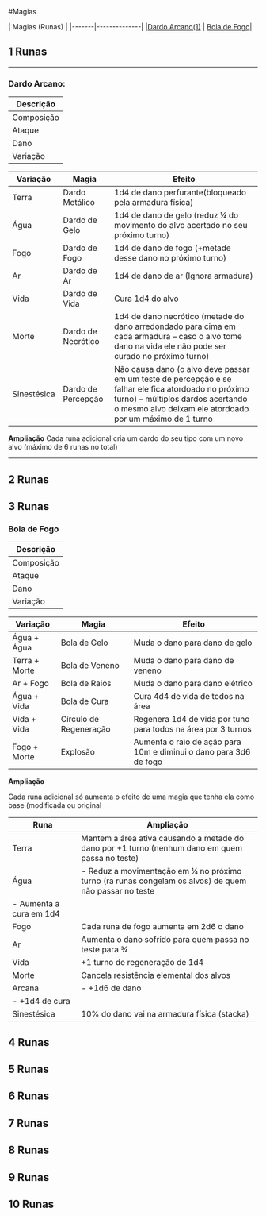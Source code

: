 #Magias

| Magias (Runas)        |
|-------|--------------|
|[Dardo Arcano(1)](pages/magics.md#Dardo_Arcano) | [Bola de Fogo](pages/magics.md#Bola_de_Fogo)|


## 1 Runas

---
### Dardo Arcano:
| Descrição |
| ------------------ |
| Composição  | 1 Runa Arcana                                                                  |
| Ataque      | Somente um ataque de toque a distância é feito e comparado ao AC de cada alvo. |
| Dano        | 1d4                                                                            |
| Variação | Substitui Runa Arcana.                                                         |


| Variação | Magia          | Efeito                                                 |
|----------|----------------|--------------------------------------------------------|
| Terra    | Dardo Metálico | 1d4 de dano perfurante(bloqueado pela armadura física) |
| Água     | Dardo de Gelo  | 1d4 de dano de gelo (reduz ¼ do movimento do alvo acertado no seu próximo turno)  |
| Fogo     | Dardo de Fogo  | 1d4 de dano de fogo (+metade desse dano no próximo turno) |
| Ar     | Dardo de Ar  | 1d4 de dano de ar (Ignora armadura) |
| Vida     | Dardo de Vida  | Cura 1d4 do alvo |
| Morte     | Dardo de Necrótico  | 1d4 de dano necrótico (metade do dano arredondado para cima em cada armadura – caso o alvo tome dano na vida ele não pode ser curado no próximo turno) |
| Sinestésica     | Dardo de Percepção  | Não causa dano (o alvo deve passar em um teste de percepção e se falhar ele fica atordoado no próximo turno) – múltiplos dardos acertando o mesmo alvo deixam ele atordoado por um máximo de 1 turno |

**Ampliação**
 Cada runa adicional cria um dardo do seu tipo com um novo alvo (máximo de 6 runas no total)

---

## 2 Runas

## 3 Runas

### Bola de Fogo

|Descrição |
| ----------------------- |
| Composição | 1 Runa Arcana + 2 Runas de Fogo |
| Ataque |  Acerta uma área esférica com centro a até 45 m e raio de 5 m |
| Dano |  Causa 5d6 de dano de fogo em cada alvo na área que falhar num teste de combate (esquiva ou bloqueio). Cada alvo que passar no teste toma metade do dano arredondado para baixo |
| Variação | Substitui as 2 runas de fogo |


| Variação | Magia          | Efeito                                                 |
|----------|----------------|--------------------------------------------------------|
| Água + Água | Bola de Gelo | Muda o dano para dano de gelo |
| Terra + Morte | Bola de Veneno | Muda o dano para dano de veneno |
| Ar + Fogo | Bola de Raios | Muda o dano para dano elétrico |
| Água + Vida | Bola de Cura | Cura 4d4 de vida de todos na área |
| Vida + Vida |	Círculo de Regeneração | Regenera 1d4 de vida por tuno para todos na área por 3 turnos |
| Fogo + Morte | Explosão | Aumenta o raio de ação para 10m e diminui o dano para 3d6 de fogo |


**Ampliação**

Cada runa adicional só aumenta o efeito de uma magia que tenha ela como base (modificada ou original

| Runa | Ampliação |
| ---- | -------- |
| Terra | Mantem a área ativa causando a metade do dano por +1 turno (nenhum dano em quem passa no teste) |
| Água | - Reduz a movimentação em ¼ no próximo turno (ra runas congelam os alvos) de quem não passar no teste
         - Aumenta a cura  em 1d4 |
| Fogo |  Cada runa de fogo aumenta em 2d6 o dano |
| Ar | Aumenta o dano sofrido para quem passa no teste para ¾ |
| Vida | +1 turno de regeneração de 1d4 |
| Morte | Cancela resistência elemental dos alvos |
| Arcana | - +1d6 de dano
- +1d4 de cura |
| Sinestésica | 10% do dano vai na armadura física (stacka) |

## 4 Runas

## 5 Runas

## 6 Runas

## 7 Runas

## 8 Runas

## 9 Runas

## 10 Runas
